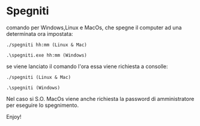 # Spegniti

comando per Windows,Linux e MacOs, che spegne il computer ad una determinata ora impostata:

    ./spegniti hh:mm (Linux & Mac)

    .\spegniti.exe hh:mm (Windows)

se viene lanciato il comando l'ora essa viene richiesta a consolle:

    ./spegniti (Linux & Mac)

    .\spegniti (Windows)

Nel caso si S.O. MacOs viene anche richiesta la password di amministratore per eseguire lo spegnimento.

Enjoy!